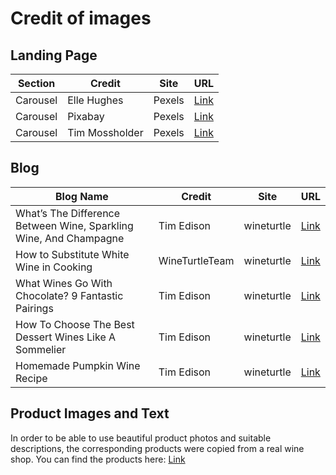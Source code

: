 # Credit of images

## Landing Page
|  Section | Credit | Site | URL |
| ----------- | ----------- | ----------- | ----------- |
|  Carousel | Elle Hughes | Pexels | [Link](https://www.pexels.com/de-de/foto/weintrauben-hangen-von-weinreben-3840335/) |  
|  Carousel | Pixabay | Pexels | [Link](https://www.pexels.com/de-de/foto/ackerland-wahrend-des-sonnenuntergangs-51947/) |
|  Carousel | Tim Mossholder | Pexels | [Link](https://www.pexels.com/de-de/foto/grune-blatter-2336117/) |

## Blog
|  Blog Name | Credit | Site | URL |
| ----------- | ----------- | ----------- | ----------- |
|  What’s The Difference Between Wine, Sparkling Wine, And Champagne | Tim Edison | wineturtle | [Link](https://wineturtle.com/difference-wine-and-champagne/) | 
|  How to Substitute White Wine in Cooking | WineTurtleTeam | wineturtle | [Link](https://wineturtle.com/how-to-substitute-white-wine-in-cooking/) | 
|  What Wines Go With Chocolate? 9 Fantastic Pairings | Tim Edison | wineturtle | [Link](https://wineturtle.com/wine-pairing-chocolate/) | 
|  How To Choose The Best Dessert Wines Like A Sommelier | Tim Edison | wineturtle | [Link](https://wineturtle.com/best-dessert-wines/) | 
|  Homemade Pumpkin Wine Recipe | Tim Edison | wineturtle | [Link](https://wineturtle.com/homemade-pumpkin-wine-recipe/) |

## Product Images and Text

In order to be able to use beautiful product photos and suitable descriptions, the corresponding products were copied from a real wine shop. You can find the products here:
[Link](https://www.vinexus.de/en/)